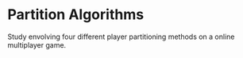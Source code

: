 # Partition Algorithms

Study envolving four different player partitioning methods on a online multiplayer game.
